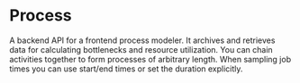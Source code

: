 # Process

A backend API for a frontend process modeler. It archives and retrieves data for calculating bottlenecks and resource utilization. You can chain activities together to form processes of arbitrary length. When sampling job times you can use start/end times or set the duration explicitly.
